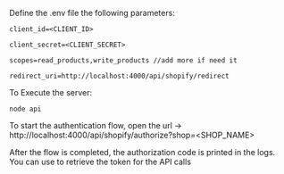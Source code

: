 Define the .env file the following parameters:

`client_id=<CLIENT_ID>`

`client_secret=<CLIENT_SECRET>`

`scopes=read_products,write_products //add more if need it`

`redirect_uri=http://localhost:4000/api/shopify/redirect`


To Execute the server:

`node api`

To start the authentication flow, open the url -> http://localhost:4000/api/shopify/authorize?shop=<SHOP_NAME>

After the flow is completed, the authorization code is printed in the logs. You can use to retrieve the token for the API calls
